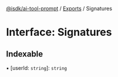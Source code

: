 [@isdk/ai-tool-prompt](../README.md) / [Exports](../modules.md) / Signatures

# Interface: Signatures

## Indexable

▪ [userId: `string`]: `string`
